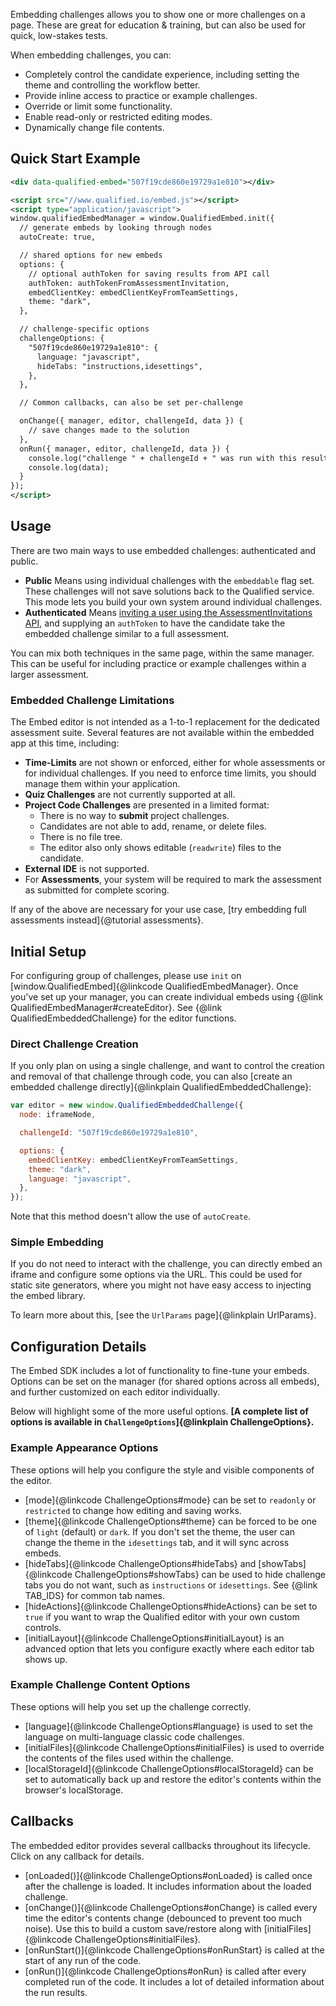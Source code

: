 Embedding challenges allows you to show one or more challenges on a page. These are great for education & training,
but can also be used for quick, low-stakes tests.

When embedding challenges, you can:

* Completely control the candidate experience, including setting the theme and controlling the workflow better.
* Provide inline access to practice or example challenges.
* Override or limit some functionality.
* Enable read-only or restricted editing modes.
* Dynamically change file contents.

## Quick Start Example

```xml
<div data-qualified-embed="507f19cde860e19729a1e810"></div>

<script src="//www.qualified.io/embed.js"></script>
<script type="application/javascript">
window.qualifiedEmbedManager = window.QualifiedEmbed.init({
  // generate embeds by looking through nodes
  autoCreate: true,

  // shared options for new embeds
  options: {
    // optional authToken for saving results from API call
    authToken: authTokenFromAssessmentInvitation,
    embedClientKey: embedClientKeyFromTeamSettings,
    theme: "dark",
  },

  // challenge-specific options
  challengeOptions: {
    "507f19cde860e19729a1e810": {
      language: "javascript",
      hideTabs: "instructions,idesettings",
    },
  },

  // Common callbacks, can also be set per-challenge

  onChange({ manager, editor, challengeId, data }) {
  	// save changes made to the solution
  },
  onRun({ manager, editor, challengeId, data }) {
    console.log("challenge " + challengeId + " was run with this result:");
    console.log(data);
  }
});
</script>
```
## Usage

There are two main ways to use embedded challenges: authenticated and public.

- **Public** Means using individual challenges with the `embeddable` flag set. These challenges will not save solutions back to the Qualified service. This mode lets you build your own system around individual challenges.
- **Authenticated** Means [inviting a user using the AssessmentInvitations API](https://docs.qualified.io/integrations/custom-integrations/api/#assessment-invitations), and supplying an `authToken` to have the candidate take the embedded challenge similar to a full assessment.

You can mix both techniques in the same page, within the same manager. This can be useful for including practice or example challenges within a larger assessment.

### Embedded Challenge Limitations

The Embed editor is not intended as a 1-to-1 replacement for the dedicated assessment suite. Several features are not available within the embedded app at this time, including:

* **Time-Limits** are not shown or enforced, either for whole assessments or for individual challenges. If you need to enforce time limits, you should manage them within your application.
* **Quiz Challenges** are not currently supported at all.
* **Project Code Challenges** are presented in a limited format:
  * There is no way to **submit** project challenges.
  * Candidates are not able to add, rename, or delete files.
  * There is no file tree.
  * The editor also only shows editable (`readwrite`) files to the candidate.
* **External IDE** is not supported.
* For **Assessments**, your system will be required to mark the assessment as submitted for complete scoring.

If any of the above are necessary for your use case, [try embedding full assessments instead]{@tutorial assessments}.

## Initial Setup

For configuring group of challenges, please use `init` on [window.QualifiedEmbed]{@linkcode QualifiedEmbedManager}. Once you've set up your manager, you can create individual embeds using {@link QualifiedEmbedManager#createEditor}. See {@link QualifiedEmbeddedChallenge} for the editor functions.


### Direct Challenge Creation

If you only plan on using a single challenge, and want to control the creation and removal of that challenge through code, you can also [create an embedded challenge directly]{@linkplain QualifiedEmbeddedChallenge}:

```javascript
var editor = new window.QualifiedEmbeddedChallenge({
  node: iframeNode,

  challengeId: "507f19cde860e19729a1e810",

  options: {
    embedClientKey: embedClientKeyFromTeamSettings,
    theme: "dark",
    language: "javascript",
  },
});
```

Note that this method doesn't allow the use of `autoCreate`.

### Simple Embedding

If you do not need to interact with the challenge, you can directly embed an iframe and configure some options via the URL. This could be used for static site generators, where you might not have easy access to injecting the embed library.

To learn more about this, [see the `UrlParams` page]{@linkplain UrlParams}.

## Configuration Details

The Embed SDK includes a lot of functionality to fine-tune your embeds. Options can be set on the manager (for shared options across all embeds), and further customized on each editor individually.

Below will highlight some of the more useful options. **[A complete list of options is available in `ChallengeOptions`]{@linkplain ChallengeOptions}.**

### Example Appearance Options

These options will help you configure the style and visible components of the editor.

- [mode]{@linkcode ChallengeOptions#mode} can be set to `readonly` or `restricted` to change how editing and saving works.
- [theme]{@linkcode ChallengeOptions#theme} can be forced to be one of `light` (default) or `dark`. If you don't set the theme, the user can change the theme in the `idesettings` tab, and it will sync across embeds.
- [hideTabs]{@linkcode ChallengeOptions#hideTabs} and [showTabs]{@linkcode ChallengeOptions#showTabs} can be used to hide challenge tabs you do not want, such as `instructions` or `idesettings`. See {@link TAB_IDS} for common tab names.
- [hideActions]{@linkcode ChallengeOptions#hideActions} can be set to `true` if you want to wrap the Qualified editor with your own custom controls.
- [initialLayout]{@linkcode ChallengeOptions#initialLayout} is an advanced option that lets you configure exactly where each editor tab shows up.

### Example Challenge Content Options

These options will help you set up the challenge correctly.

- [language]{@linkcode ChallengeOptions#language} is used to set the language on multi-language classic code challenges.
- [initialFiles]{@linkcode ChallengeOptions#initialFiles} is used to override the contents of the files used within the challenge.
- [localStorageId]{@linkcode ChallengeOptions#localStorageId} can be set to automatically back up and restore the editor's contents within the browser's localStorage.


## Callbacks

The embedded editor provides several callbacks throughout its lifecycle. Click on any callback for details.

- [onLoaded()]{@linkcode ChallengeOptions#onLoaded} is called once after the challenge is loaded. It includes information about the loaded challenge.
- [onChange()]{@linkcode ChallengeOptions#onChange} is called every time the editor's contents change (debounced to prevent too much noise). Use this to build a custom save/restore along with [initialFiles]{@linkcode ChallengeOptions#initialFiles}.
- [onRunStart()]{@linkcode ChallengeOptions#onRunStart} is called at the start of any run of the code.
- [onRun()]{@linkcode ChallengeOptions#onRun} is called after every completed run of the code. It includes a lot of detailed information about the run results.

